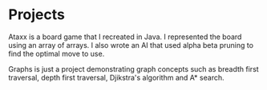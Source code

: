 # Projects

Ataxx is a board game that I recreated in Java. I represented the board using an array of arrays. I also wrote an AI that used alpha beta pruning to find the optimal move to use.

Graphs is just a project demonstrating graph concepts such as breadth first traversal, depth first traversal, Djikstra's algorithm and A* search. 
